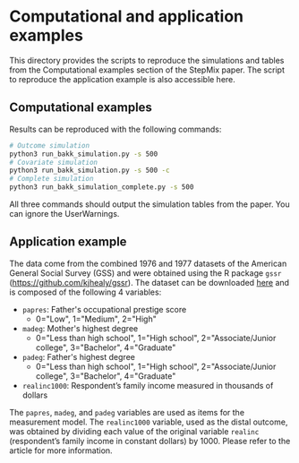 Computational and application examples
==============================================
This directory provides the scripts to reproduce the simulations and tables from the Computational examples section of the StepMix paper. The script to reproduce the application example is also accessible here.

Computational examples
--------------------------
Results can be reproduced with the following commands:

```bash
# Outcome simulation
python3 run_bakk_simulation.py -s 500
# Covariate simulation
python3 run_bakk_simulation.py -s 500 -c
# Complete simulation
python3 run_bakk_simulation_complete.py -s 500
```
All three commands should output the simulation tables from the paper. You can ignore the UserWarnings.


Application example
-----------------------
The data come from the combined 1976 and 1977 datasets of the American General Social Survey (GSS) and were obtained using the R package `gssr` (https://github.com/kjhealy/gssr). The dataset can be downloaded [here](https://drive.google.com/file/d/1gxIQimk-iBTbEZwblOmdwY1nyJyMi7YN/view) and is composed of the following 4 variables: 

 - `papres`: Father's occupational prestige score
    - 0="Low", 1="Medium", 2="High"
 - `madeg`: Mother's highest degree
    - 0="Less than high school", 1="High school", 2="Associate/Junior college", 3="Bachelor", 4="Graduate"
 - `padeg`: Father's highest degree
    - 0="Less than high school", 1="High school", 2="Associate/Junior college", 3="Bachelor", 4="Graduate"
 - `realinc1000`: Respondent’s family income measured in thousands of dollars

The `papres`, `madeg`, and `padeg` variables are used as items for the measurement model. The `realinc1000` variable, used as the distal outcome, was obtained by dividing each value of the original variable `realinc` (respondent’s family income in constant dollars) by 1000. Please refer to the article for more information.
